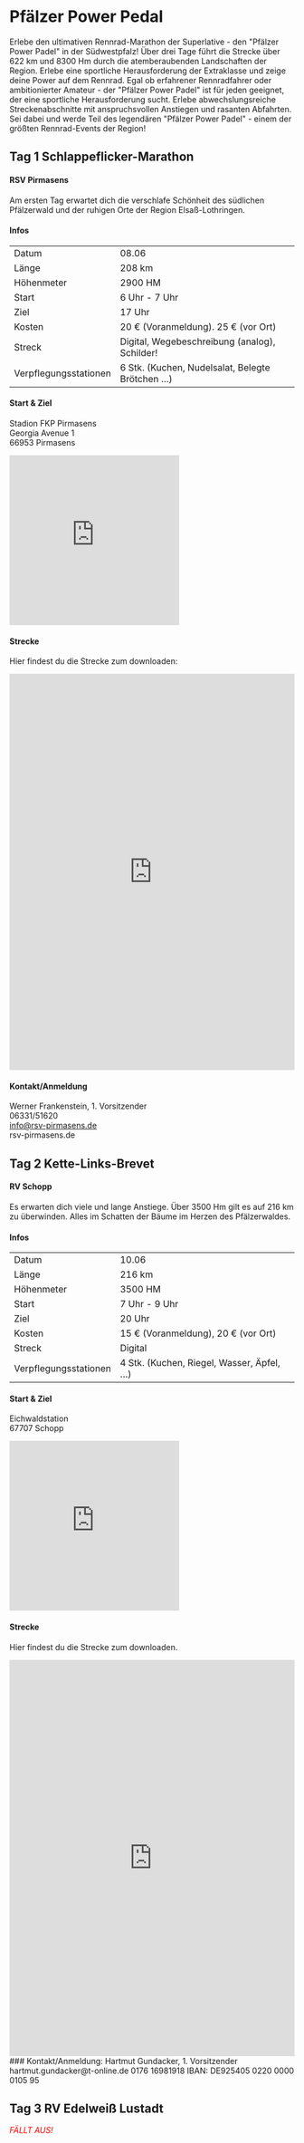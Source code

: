 #  Pfälzer Power Pedal



Erlebe den ultimativen Rennrad-Marathon der Superlative - den "Pfälzer Power Padel" in der Südwestpfalz! Über drei Tage führt die Strecke über 622 km und 8300 Hm durch die atemberaubenden Landschaften der Region. Erlebe eine sportliche Herausforderung der Extraklasse und zeige deine Power auf dem Rennrad. Egal ob erfahrener Rennradfahrer oder ambitionierter Amateur - der "Pfälzer Power Padel" ist für jeden geeignet, der eine sportliche Herausforderung sucht. Erlebe abwechslungsreiche Streckenabschnitte mit anspruchsvollen Anstiegen und rasanten Abfahrten. Sei dabei und werde Teil des legendären "Pfälzer Power Padel" - einem der größten Rennrad-Events der Region!

## Tag 1 Schlappeflicker-Marathon 
#### RSV Pirmasens
Am ersten Tag erwartet dich die verschlafe Schönheit des südlichen Pfälzerwald und der ruhigen Orte der Region Elsaß-Lothringen.

#### Infos

|  | |
| ------------ | ----------- |
| Datum    |  08.06 |
| Länge     |   208 km  |
| Höhenmeter     |   2900 HM   |
| Start    |   6 Uhr - 7 Uhr   |
| Ziel     |   17 Uhr   |
| Kosten     |   20 € (Voranmeldung). 25 € (vor Ort)   |
| Streck     |   Digital, Wegebeschreibung (analog), Schilder! |
|Verpflegungsstationen| 6 Stk. (Kuchen, Nudelsalat, Belegte Brötchen …)|

#### Start & Ziel
Stadion FKP Pirmasens  
Georgia Avenue 1  
 66953 Pirmasens
<iframe src="https://www.google.com/maps/embed?pb=!1m18!1m12!1m3!1d2606.0546856646374!2d7.6067613156871765!3d49.21848997932435!2m3!1f0!2f0!3f0!3m2!1i1024!2i768!4f13.1!3m3!1m2!1s0x47967bbfa4ec7a5b%3A0x27a273cb05da9bce!2sStadion%20FKP%20Pirmasens!5e0!3m2!1sde!2sde!4v1684941112395!5m2!1sde!2sde" width="300" height="300" style="border:0;" allowfullscreen="" loading="lazy" referrerpolicy="no-referrer-when-downgrade"></iframe>

#### Strecke
Hier findest du die Strecke zum downloaden:
<iframe src="https://www.komoot.de/tour/1133169045/embed?profile=1" width="100%" height="700" frameborder="0" scrolling="no"></iframe>  

#### Kontakt/Anmeldung
Werner Frankenstein, 1. Vorsitzender   
06331/51620  
info@rsv-pirmasens.de  
rsv-pirmasens.de  

## Tag 2 Kette-Links-Brevet 
#### RV Schopp


Es erwarten dich viele und lange Anstiege. Über 3500 Hm gilt es auf 216 km zu überwinden. Alles im Schatten der Bäume im Herzen des Pfälzerwaldes.


#### Infos

|                       |             |
| ------------          | ----------- |
| Datum                 |   10.06       |
| Länge                 |   216 km      |
| Höhenmeter            |   3500 HM     |
| Start                 |   7 Uhr - 9 Uhr   |
| Ziel                  |   20 Uhr          |
| Kosten                |   15 € (Voranmeldung), 20 € (vor Ort)     |
| Streck                |   Digital                                 |
|Verpflegungsstationen  |  4 Stk. (Kuchen, Riegel, Wasser, Äpfel, …)|


#### Start & Ziel
Eichwaldstation   
67707 Schopp  
<iframe src="https://www.google.com/maps/embed?pb=!1m18!1m12!1m3!1d2598.721238663287!2d7.693704953895636!3d49.35742449196145!2m3!1f0!2f0!3f0!3m2!1i1024!2i768!4f13.1!3m3!1m2!1s0x4796721f2f0946a3%3A0xc27e95734b4e437a!2sEichwaldstadion!5e0!3m2!1sde!2sde!4v1684941678208!5m2!1sde!2sde" width="300" height="300" style="border:0;" allowfullscreen="" loading="lazy" referrerpolicy="no-referrer-when-downgrade"></iframe>


#### Strecke
Hier findest du die Strecke zum downloaden.
<iframe src="https://www.komoot.de/tour/1133186069/embed?profile=1" width="100%" height="700" frameborder="0" scrolling="no"></iframe>
### Kontakt/Anmeldung:
Hartmut Gundacker, 1. Vorsitzender  
hartmut.gundacker@t-online.de  
0176 16981918  
IBAN: DE925405 0220 0000 0105 95  


## Tag 3 RV Edelweiß Lustadt
<span style="color:red"> *FÄLLT AUS!*</span>